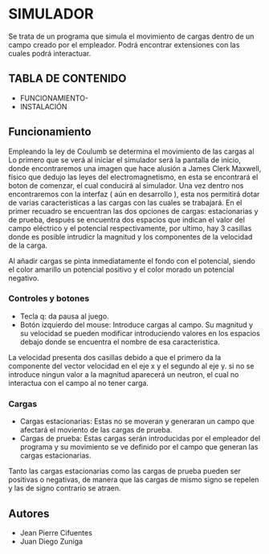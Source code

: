 # SIMULADOR
Se trata de un programa que simula el movimiento de cargas dentro de un campo creado por el empleador. Podrá encontrar extensiones 
con las cuales podrá interactuar.


## TABLA DE CONTENIDO


- FUNCIONAMIENTO-
- INSTALACIÓN



## Funcionamiento
Empleando la ley de Coulumb se determina el movimiento de las cargas al 
Lo primero que se verá al iniciar el simulador será la pantalla de inicio, donde encontraremos una imagen que hace alusión a James Clerk
Maxwell, físico que dedujo las leyes del electromagnetismo, en esta se encontrará el boton de comenzar, el cual conducirá al simulador.
Una vez dentro nos encontraremos con la interfaz ( aún en desarrollo ), esta nos permitirá dotar de varias caracteristicas a las cargas
con las cuales se trabajará. En el primer recuadro se encuentran las dos opciones de cargas: estacionarias y de prueba, después se encuentra
dos espacios que indican el valor del campo eléctrico y el potencial respectivamente, por ultimo, hay 3 casillas donde es posible intrudicr
la magnitud y los componentes de la velocidad de la carga.

Al añadir cargas se pinta inmediatamente el fondo con el potencial, siendo el color amarillo un potencial positivo y el color morado un 
potencial negativo.

### Controles y botones
  * Tecla q: da pausa al juego.
  * Botón izquierdo del mouse: Introduce cargas al campo. Su magnitud y su velocidad se pueden modificar introduciendo valores en los 
  espacios debajo donde se encuentra el nombre de esa caracteristica. 
  
  La velocidad presenta dos casillas debido a que el primero da la componente del vector velocidad en el eje x y el segundo al eje y. si
  no se introduce ningun valor a la magnitud aparecerá un neutron, el cual no interactua con el campo al no tener carga.


### Cargas

  * Cargas estacionarias: Estas no se moveran y generaran un campo que afectará el moviento de las cargas de prueba.
  * Cargas de prueba: Estas cargas serán introducidas por el empleador del programa y su movimiento se ve definido por el campo que 
   generan las cargas estacionarias.

Tanto las cargas estacionarias como las cargas de prueba pueden ser positivas o negativas, de manera que las cargas de mismo signo
se repelen y las de signo contrario se atraen. 


## Autores
- Jean Pierre Cifuentes
- Juan Diego Zuniga 
